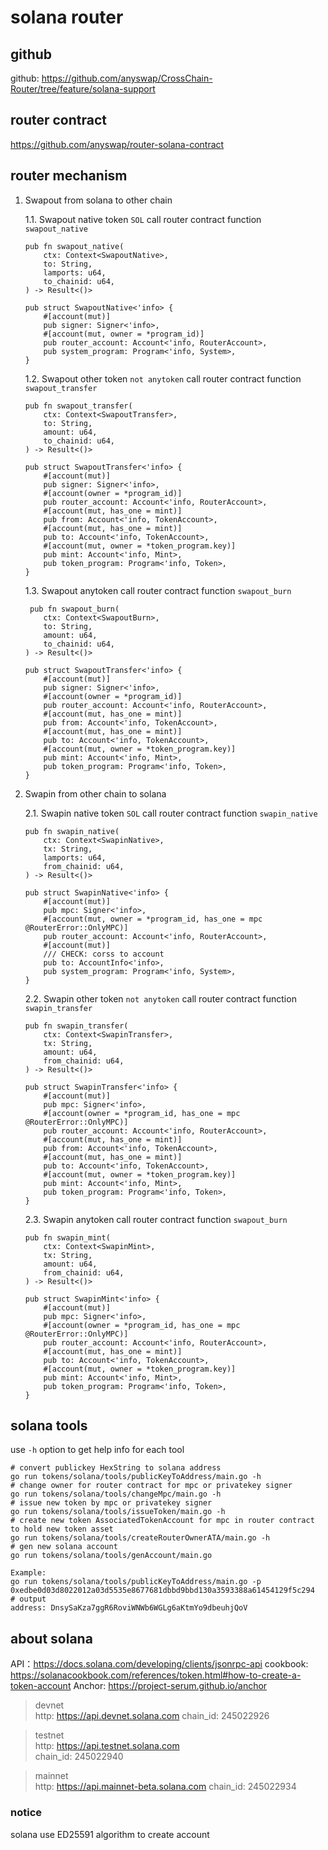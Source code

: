 # solana router

## github
github: https://github.com/anyswap/CrossChain-Router/tree/feature/solana-support

## router contract
https://github.com/anyswap/router-solana-contract


## router mechanism

1. Swapout from solana to other chain
   
	1.1. Swapout native token `SOL`
	call router contract function `swapout_native`
	```
	pub fn swapout_native(
        ctx: Context<SwapoutNative>,
        to: String,
        lamports: u64,
        to_chainid: u64,
    ) -> Result<()> 

	pub struct SwapoutNative<'info> {
		#[account(mut)]
		pub signer: Signer<'info>,
		#[account(mut, owner = *program_id)]
		pub router_account: Account<'info, RouterAccount>,
		pub system_program: Program<'info, System>,
	}
	```
	1.2. Swapout other token `not anytoken`
	call router contract function `swapout_transfer`
	```
	pub fn swapout_transfer(
        ctx: Context<SwapoutTransfer>,
        to: String,
        amount: u64,
        to_chainid: u64,
    ) -> Result<()>

	pub struct SwapoutTransfer<'info> {
		#[account(mut)]
		pub signer: Signer<'info>,
		#[account(owner = *program_id)]
		pub router_account: Account<'info, RouterAccount>,
		#[account(mut, has_one = mint)]
		pub from: Account<'info, TokenAccount>,
		#[account(mut, has_one = mint)]
		pub to: Account<'info, TokenAccount>,
		#[account(mut, owner = *token_program.key)]
		pub mint: Account<'info, Mint>,
		pub token_program: Program<'info, Token>,
	}
	```

	1.3. Swapout anytoken
	call router contract function `swapout_burn`
	```
	 pub fn swapout_burn(
        ctx: Context<SwapoutBurn>,
        to: String,
        amount: u64,
        to_chainid: u64,
    ) -> Result<()>

	pub struct SwapoutTransfer<'info> {
		#[account(mut)]
		pub signer: Signer<'info>,
		#[account(owner = *program_id)]
		pub router_account: Account<'info, RouterAccount>,
		#[account(mut, has_one = mint)]
		pub from: Account<'info, TokenAccount>,
		#[account(mut, has_one = mint)]
		pub to: Account<'info, TokenAccount>,
		#[account(mut, owner = *token_program.key)]
		pub mint: Account<'info, Mint>,
		pub token_program: Program<'info, Token>,
	}
	```


2. Swapin from other chain to solana

	2.1. Swapin native token `SOL`
	call router contract function `swapin_native`
	```
	pub fn swapin_native(
        ctx: Context<SwapinNative>,
        tx: String,
        lamports: u64,
        from_chainid: u64,
    ) -> Result<()>

	pub struct SwapinNative<'info> {
		#[account(mut)]
		pub mpc: Signer<'info>,
		#[account(mut, owner = *program_id, has_one = mpc @RouterError::OnlyMPC)]
		pub router_account: Account<'info, RouterAccount>,
		#[account(mut)]
		/// CHECK: corss to account
		pub to: AccountInfo<'info>,
		pub system_program: Program<'info, System>,
	}	
	```
	2.2. Swapin other token `not anytoken`
	call router contract function `swapin_transfer`
	```
	pub fn swapin_transfer(
        ctx: Context<SwapinTransfer>,
        tx: String,
        amount: u64,
        from_chainid: u64,
    ) -> Result<()>

	pub struct SwapinTransfer<'info> {
		#[account(mut)]
		pub mpc: Signer<'info>,
		#[account(owner = *program_id, has_one = mpc @RouterError::OnlyMPC)]
		pub router_account: Account<'info, RouterAccount>,
		#[account(mut, has_one = mint)]
		pub from: Account<'info, TokenAccount>,
		#[account(mut, has_one = mint)]
		pub to: Account<'info, TokenAccount>,
		#[account(mut, owner = *token_program.key)]
		pub mint: Account<'info, Mint>,
		pub token_program: Program<'info, Token>,
	}
	```

	2.3. Swapin anytoken
	call router contract function `swapout_burn`
	```
	pub fn swapin_mint(
        ctx: Context<SwapinMint>,
        tx: String,
        amount: u64,
        from_chainid: u64,
    ) -> Result<()>

	pub struct SwapinMint<'info> {
		#[account(mut)]
		pub mpc: Signer<'info>,
		#[account(owner = *program_id, has_one = mpc @RouterError::OnlyMPC)]
		pub router_account: Account<'info, RouterAccount>,
		#[account(mut, has_one = mint)]
		pub to: Account<'info, TokenAccount>,
		#[account(mut, owner = *token_program.key)]
		pub mint: Account<'info, Mint>,
		pub token_program: Program<'info, Token>,
	}
	```


## solana tools

use `-h` option to get help info for each tool

```shell
# convert publickey HexString to solana address
go run tokens/solana/tools/publicKeyToAddress/main.go -h
# change owner for router contract for mpc or privatekey signer
go run tokens/solana/tools/changeMpc/main.go -h
# issue new token by mpc or privatekey signer
go run tokens/solana/tools/issueToken/main.go -h
# create new token AssociatedTokenAccount for mpc in router contract to hold new token asset
go run tokens/solana/tools/createRouterOwnerATA/main.go -h
# gen new solana account
go run tokens/solana/tools/genAccount/main.go

```

```shell
Example:
go run tokens/solana/tools/publicKeyToAddress/main.go -p 0xedbe0d03d8022012a03d5535e8677681dbbd9bbd130a3593388a61454129f5c294
# output
address: DnsySaKza7ggR6RoviWNWb6WGLg6aKtmYo9dbeuhjQoV
```

## about solana 
API：https://docs.solana.com/developing/clients/jsonrpc-api
cookbook: https://solanacookbook.com/references/token.html#how-to-create-a-token-account
Anchor: https://project-serum.github.io/anchor


> devnet  
http:  https://api.devnet.solana.com
chain_id:  245022926

> testnet  
http:  https://api.testnet.solana.com  
chain_id:  245022940

> mainnet  
http: https://api.mainnet-beta.solana.com
chain_id: 245022934

### notice
solana use ED25591 algorithm to create account


